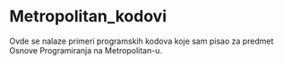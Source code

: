 # Metropolitan_kodovi
Ovde se nalaze primeri programskih kodova koje sam pisao za predmet Osnove Programiranja na Metropolitan-u.
